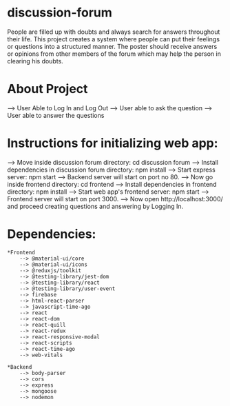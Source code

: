 # discussion-forum

People are filled up with doubts and always search for answers throughout their life. This project creates a system where people can put their feelings or questions into a structured manner. The poster should receive answers or opinions from other members of the forum which may help the person in clearing his doubts.


# About Project

--> User Able to Log In and Log Out
--> User able to ask the question
--> User able to answer the questions

# Instructions for initializing web app:

--> Move inside discussion forum directory: cd discussion forum
--> Install dependencies in discussion forum directory: npm install
--> Start express server: npm start
--> Backend server will start on port no 80.
--> Now go inside frontend directory: cd frontend
--> Install dependencies in frontend directory: npm install
--> Start web app's frontend server: npm start
--> Frontend server will start on port 3000.
--> Now open http://localhost:3000/ and proceed creating questions and answering by Logging In.


# Dependencies:

    *Frontend
        --> @material-ui/core
        --> @material-ui/icons
        --> @reduxjs/toolkit
        --> @testing-library/jest-dom
        --> @testing-library/react
        --> @testing-library/user-event
        --> firebase
        --> html-react-parser
        --> javascript-time-ago
        --> react
        --> react-dom
        --> react-quill
        --> react-redux
        --> react-responsive-modal
        --> react-scripts
        --> react-time-ago
        --> web-vitals

    *Backend
        --> body-parser
        --> cors
        --> express
        --> mongoose
        --> nodemon
    
